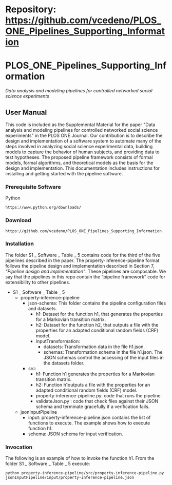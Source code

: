 # Repository: https://github.com/vcedeno/PLOS_ONE_Pipelines_Supporting_Information

# PLOS_ONE_Pipelines_Supporting_Information
_Data analysis and modeling pipelines for controlled networked social science experiments_

## User Manual
This code is included as the Supplemental Material for the paper "Data analysis and modeling pipelines for controlled networked social science experiments" in the PLOS ONE Journal.
Our contribution is to describe the design and implementation of a software system 
to automate many of the steps involved in analyzing social science experimental data, building models to capture the behavior of human subjects, and providing data to test hypotheses. 
The proposed pipeline framework consists of formal models, formal algorithms, and theoretical models as the basis for the design and implementation.
This documentation includes instructions for installing and getting started with the pipeline software.

### Prerequisite Software
Python
```
https://www.python.org/downloads/
```

### Download
```
https://github.com/vcedeno/PLOS_ONE_Pipelines_Supporting_Information
```

### Installation
The folder S1 _ Software _ Table _ 5 contains code for the third of the five pipelines described in the paper.
The property-inference-pipeline format follows the pipeline design and implementation
described in Section 7, _"Pipeline design and implementation"_. These pipelines are
composable.
We say that the pipelines in this repo contain the “pipeline framework” code for extensibility to other pipelines.

* S1 _ Software _ Table _ 5 
  * property-inference-pipeline
    * json-schema: This folder contains the pipeline configuration files and datasets. 
      * h1: Dataset for the function h1, that generates the properties for a Markovian transition matrix.
      * h2: Dataset for the function h2, that outputs a file with the properties for an adapted conditional random fields (CRF) model.
      * inputTransformation: 
   	    * datasets: Transformation data in the file h1.json.
   	    * schemas: Transformation schema in the file h1.json. The JSON schemas control the accessing of the input files in the datasets folder.
    * src: 
      * h1: Function h1 generates the properties for a Markovian transition matrix.
      * h2: Function h1outputs a file with the properties for an adapted conditional random fields (CRF) model.
      * property-inference-pipeline.py: code that runs the pipeline.
      * validateJson.py : code that check files against their JSON schema and terminate
gracefully if a verification fails.
  * jsonInputPipeline
    * input: property-inference-pipeline.json contains the list of functions to execute. The example shows how to execute function h1.
    * schema: JSON schema for input verification. 
  
### Invocation
The following is an example of how to invoke the function h1.
From the folder S1 _ Software _ Table _ 5 execute:
```
python property-inference-pipeline/src/property-inference-pipeline.py jsonInputPipeline/input/property-inference-pipeline.json
```

